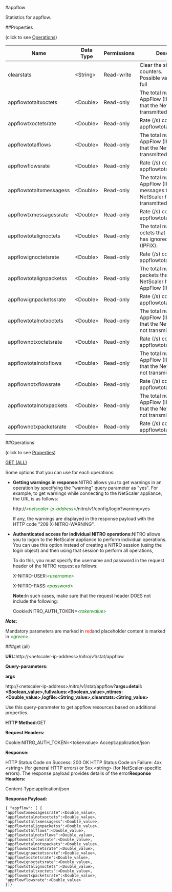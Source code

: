 #appflow

Statistics for appflow.


##Properties 
<span>(click to see [Operations](#opera))</span>


<table><thead><tr><th>Name</th><th>Data Type</th><th>Permissions</th><th>Description</th></tr></thead><tbody><tr><td>clearstats</td><td>&lt;String></td><td>Read-write</td><td>Clear the statsistics / counters.<br>Possible values = basic, full</td></tr><tr><td>appflowtotaltxoctets</td><td>&lt;Double></td><td>Read-only</td><td>The total number of AppFlow (IPFIX) octets that the NetScaler has transmitted.</td></tr><tr><td>appflowtxoctetsrate</td><td>&lt;Double></td><td>Read-only</td><td>Rate (/s) counter for appflowtotaltxoctets</td></tr><tr><td>appflowtotalflows</td><td>&lt;Double></td><td>Read-only</td><td>The total number of AppFlow (IPFIX) flows that the NetScaler has transmitted.</td></tr><tr><td>appflowflowsrate</td><td>&lt;Double></td><td>Read-only</td><td>Rate (/s) counter for appflowtotalflows</td></tr><tr><td>appflowtotaltxmessagess</td><td>&lt;Double></td><td>Read-only</td><td>The total number of AppFlow (IPFIX) messages that the NetScaler has transmitted.</td></tr><tr><td>appflowtxmessagessrate</td><td>&lt;Double></td><td>Read-only</td><td>Rate (/s) counter for appflowtotaltxmessagess</td></tr><tr><td>appflowtotalignoctets</td><td>&lt;Double></td><td>Read-only</td><td>The total number of octets that the NetScaler has ignored for AppFlow (IPFIX).</td></tr><tr><td>appflowignoctetsrate</td><td>&lt;Double></td><td>Read-only</td><td>Rate (/s) counter for appflowtotalignoctets</td></tr><tr><td>appflowtotalignpacketss</td><td>&lt;Double></td><td>Read-only</td><td>The total number of packets that the NetScaler has ignored for AppFlow (IPFIX).</td></tr><tr><td>appflowignpacketssrate</td><td>&lt;Double></td><td>Read-only</td><td>Rate (/s) counter for appflowtotalignpacketss</td></tr><tr><td>appflowtotalnotxoctets</td><td>&lt;Double></td><td>Read-only</td><td>The total number of AppFlow (IPFIX) octets that the NetScaler has not transmitted.</td></tr><tr><td>appflownotxoctetsrate</td><td>&lt;Double></td><td>Read-only</td><td>Rate (/s) counter for appflowtotalnotxoctets</td></tr><tr><td>appflowtotalnotxflows</td><td>&lt;Double></td><td>Read-only</td><td>The total number of AppFlow (IPFIX) flows that the NetScaler has not transmitted.</td></tr><tr><td>appflownotxflowsrate</td><td>&lt;Double></td><td>Read-only</td><td>Rate (/s) counter for appflowtotalnotxflows</td></tr><tr><td>appflowtotalnotxpackets</td><td>&lt;Double></td><td>Read-only</td><td>The total number of AppFlow (IPFIX) packets that the NetScaler has not transmitted.</td></tr><tr><td>appflownotxpacketsrate</td><td>&lt;Double></td><td>Read-only</td><td>Rate (/s) counter for appflowtotalnotxpackets</td></tr></tbody></table>
##Operations 
<span>(click to see [Properties](#prope))</span>


[GET (ALL)](#get-)


Some options that you can use for each operations:
<ul><li><p><b>Getting warnings in response:</b>NITRO allows you to get warnings in an operation by specifying the "warning" query parameter as "yes". For example, to get warnings while connecting to the NetScaler appliance, the URL is as follows:</p><p>http://<span style="color:green;font-style:italic;">&lt;netscaler-ip-address&gt;</span>/nitro/v1/config/login?warning=yes</p><p>If any, the warnings are displayed in the response payload with the HTTP code "209 X-NITRO-WARNING".</p></li><li><p><b>Authenticated access for individual NITRO operations:</b>NITRO allows you to logon to the NetScaler appliance to perform individual operations. You can use this option instead of creating a NITRO session (using the login object) and then using that session to perform all operations,</p><p>To do this, you must specify the username and password in the request header of the NITRO request as follows:</p><p>X-NITRO-USER:<span style="color:green;font-style:italic;">&lt;username&gt;</span></p><p>X-NITRO-PASS:<span style="color:green;font-style:italic;">&lt;password&gt;</span></p><p><b>Note:</b>In such cases, make sure that the request header DOES not include the following:</p><p>Cookie:NITRO_AUTH_TOKEN=<span style="color:green;font-style:italic;">&lt;tokenvalue&gt;</span></p></li></ul>



***Note:*** 
Mandatory parameters are marked in <span style="color:#FF0000;">red</span>and placeholder content is marked in <span style="color:green;font-style:italic">&lt;green&gt;</span>.

###get (all)



<b>URL:</b>http://&lt;netscaler-ip-address&gt;/nitro/v1/stat/appflow
<b>Query-parameters:</b>
<b>args</b>
http://&lt;netscaler-ip-address&gt;/nitro/v1/stat/appflow?<b>args=detail:&lt;Boolean_value&gt;,fullvalues:&lt;Boolean_value&gt;,ntimes:&lt;Double_value&gt;,logfile:&lt;String_value&gt;,clearstats:&lt;String_value&gt;</b>
Use this query-parameter to get appflow resources based on additional properties.



<b>HTTP Method:</b>GET
<b>Request Headers:</b>

Cookie:NITRO_AUTH_TOKEN=&lt;tokenvalue&gt;Accept:application/json

<b>Response:</b>
HTTP Status Code on Success: 200 OKHTTP Status Code on Failure: 4xx &lt;string&gt; (for general HTTP errors) or 5xx &lt;string&gt; (for NetScaler-specific errors). The response payload provides details of the error<b>Response Headers:</b>

Content-Type:application/json

<b>Response Payload: </b>```{ "appflow": [ {"appflowtxmessagessrate":<Double_value>,"appflowtotalnotxoctets":<Double_value>,"appflowtotaltxmessagess":<Double_value>,"appflowtotalignpacketss":<Double_value>,"appflowtotalflows":<Double_value>,"appflowtotalnotxflows":<Double_value>,"appflownotxflowsrate":<Double_value>,"appflowtotalnotxpackets":<Double_value>,"appflownotxoctetsrate":<Double_value>,"appflowignpacketssrate":<Double_value>,"appflowtxoctetsrate":<Double_value>,"appflowignoctetsrate":<Double_value>,"appflowtotalignoctets":<Double_value>,"appflowtotaltxoctets":<Double_value>,"appflownotxpacketsrate":<Double_value>,"appflowflowsrate":<Double_value>}]}```



